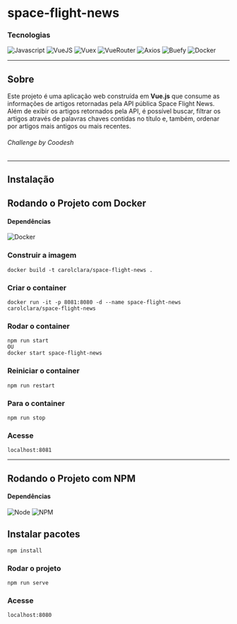 # space-flight-news

### Tecnologias
![Javascript](https://img.shields.io/badge/JavaScript-yellow)
![VueJS](https://img.shields.io/badge/Vue.js-green)
![Vuex](https://img.shields.io/badge/Vuex-darkgreen)
![VueRouter](https://img.shields.io/badge/VueRouter-brightgreen)
![Axios](https://img.shields.io/badge/Axios-blue)
![Buefy](https://img.shields.io/badge/Buefy-blueviolet)
![Docker](https://img.shields.io/badge/Docker-blue)

---

## Sobre

Este projeto é uma aplicação web construída em **Vue.js** que consume as informações de artigos retornadas 
pela API pública Space Flight News. Além de exibir os artigos retornados pela API, é possível buscar, filtrar 
os artigos através de palavras chaves contidas no título e, também, ordenar por artigos mais antigos ou 
mais recentes.

###### Challenge by Coodesh

---

## Instalação
## Rodando o Projeto com Docker

#### Dependências
![Docker](https://img.shields.io/badge/Docker--blue)

### Construir a imagem
```
docker build -t carolclara/space-flight-news .
```

### Criar o container
```
docker run -it -p 8081:8080 -d --name space-flight-news carolclara/space-flight-news
```

### Rodar o container
```
npm run start 
OU 
docker start space-flight-news
```

### Reiniciar o container
```
npm run restart
```

### Para o container
```
npm run stop
```

### Acesse
```
localhost:8081
```


---

## Rodando o Projeto com NPM

#### Dependências

![Node](https://img.shields.io/badge/Node.js-16.13.0-success)
![NPM](https://img.shields.io/badge/NPM-8.1.0-red)

## Instalar pacotes
```
npm install
```

### Rodar o projeto
```
npm run serve
```

### Acesse
```
localhost:8080
```
